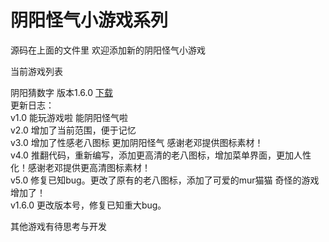 # 阴阳怪气小游戏系列

源码在上面的文件里 欢迎添加新的阴阳怪气小游戏

当前游戏列表

阴阳猜数字 版本1.6.0 [下载](https://github.com/Lutio0215/yygqgames/raw/master/apps/guess%20number/%E9%98%B4%E9%98%B3%E7%8C%9C%E6%95%B0%E5%AD%971.6.0.exe)  
更新日志：  
v1.0 能玩游戏啦 能阴阳怪气啦  
v2.0 增加了当前范围，便于记忆  
v3.0 增加了性感老八图标 更加阴阳怪气 感谢老邓提供图标素材！  
v4.0 推翻代码，重新编写，添加更高清的老八图标，增加菜单界面，更加人性化！感谢老邓提供更高清图标素材！   
v5.0 修复已知bug。更改了原有的老八图标，添加了可爱的mur猫猫 奇怪的游戏增加了！   
v1.6.0 更改版本号，修复已知重大bug。  

其他游戏有待思考与开发
